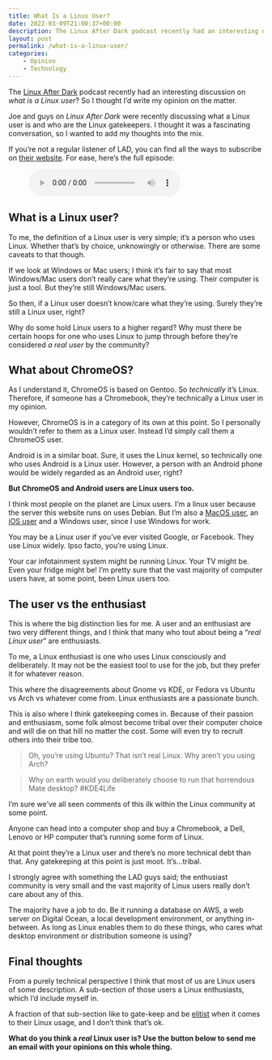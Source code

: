 ```yaml
---
title: What Is a Linux User?
date: 2022-03-09T21:00:37+00:00
description: The Linux After Dark podcast recently had an interesting discussion on what is a Linux user? So I thought I'd write my opinion on the matter.
layout: post
permalink: /what-is-a-linux-user/
categories:
    - Opinion
    - Technology
---
```


The [Linux After Dark](https://linuxafterdark.net) podcast recently had an interesting discussion on *what is a Linux user*? So I thought I’d write my opinion on the matter.

Joe and guys on *Linux After Dark* were recently discussing what a Linux user is and who are the Linux gatekeepers. I thought it was a fascinating conversation, so I wanted to add my thoughts into the mix.

If you’re not a regular listener of LAD, you can find all the ways to subscribe on [their website](https://linuxafterdark.net). For ease, here’s the full episode:

<figure><audio controls="" src="https://podtrac.com/pts/redirect.mp3/traffic.libsyn.com/latenightlinux/LAD12.mp3"></audio></figure>

## What is a Linux user?

To me, the definition of a Linux user is very simple; it’s a person who uses Linux. Whether that’s by choice, unknowingly or otherwise. There are some caveats to that though.

If we look at Windows or Mac users; I think it’s fair to say that most Windows/Mac users don’t really care what they’re using. Their computer is just a tool. But they’re still Windows/Mac users.

So then, if a Linux user doesn’t know/care what they’re using. Surely they’re still a Linux user, right?

Why do some hold Linux users to a higher regard? Why must there be certain hoops for one who uses Linux to jump through before they’re considered *a real user* by the community?

## What about ChromeOS?

As I understand it, ChromeOS is based on Gentoo. So *technically* it’s Linux. Therefore, if someone has a Chromebook, they’re technically a Linux user in my opinion.

However, ChromeOS is in a category of its own at this point. So I personally wouldn’t refer to them as a Linux user. Instead I’d simply call them a ChromeOS user.

Android is in a similar boat. Sure, it uses the Linux kernel, so technically one who uses Android is a Linux user. However, a person with an Android phone would be widely regarded as an Android user, right?

**But ChromeOS and Android users are Linux users too.**

I think most people on the planet are Linux users. I’m a linux user because the server this website runs on uses Debian. But I’m also a [MacOS user](https://kevquirk.com/macbook-m1-4-month-update/), an [iOS user](https://kevquirk.com/why-im-ditching-android/) and a Windows user, since I use Windows for work.

You may be a Linux user if you’ve ever visited Google, or Facebook. They use Linux widely. Ipso facto, you’re using Linux.

Your car infotainment system might be running Linux. Your TV might be. Even your fridge might be! I’m pretty sure that the vast majority of computer users have, at some point, been Linux users too.

## The user vs the enthusiast

This is where the big distinction lies for me. A user and an enthusiast are two very different things, and I think that many who tout about being a “*real Linux user*” are enthusiasts.

To me, a Linux enthusiast is one who uses Linux consciously and deliberately. It may not be the easiest tool to use for the job, but they prefer it for whatever reason.

This where the disagreements about Gnome vs KDE, or Fedora vs Ubuntu vs Arch vs whatever come from. Linux enthusiasts are a passionate bunch.

This is also where I think gatekeeping comes in. Because of their passion and enthusiasm, some folk almost become tribal over their computer choice and will die on that hill no matter the cost. Some will even try to recruit others into their tribe too.

> Oh, you’re using Ubuntu? That isn’t real Linux. Why aren’t you using Arch?

> Why on earth would you deliberately choose to run that horrendous Mate desktop? #KDE4Life

I’m sure we’ve all seen comments of this ilk within the Linux community at some point.

Anyone can head into a computer shop and buy a Chromebook, a Dell, Lenovo or HP computer that’s running some form of Linux.

At that point they’re a Linux user and there’s no more technical debt than that. Any gatekeeping at this point is just moot. It’s…tribal.

I strongly agree with something the LAD guys said; the enthusiast community is very small and the vast majority of Linux users really don’t care about any of this.

The majority have a job to do. Be it running a database on AWS, a web server on Digital Ocean, a local development environment, or anything in-between. As long as Linux enables them to do these things, who cares what desktop environment or distribution someone is using?

## Final thoughts

From a purely technical perspective I think that most of us are Linux users of some description. A sub-section of those users a Linux enthusiasts, which I’d include myself in.

A fraction of that sub-section like to gate-keep and be [elitist](https://kevquirk.com/this-is-whats-wrong-with-linux-community/) when it comes to their Linux usage, and I don’t think that’s ok.

**What do you think a *real* Linux user is? Use the button below to send me an email with your opinions on this whole thing.**